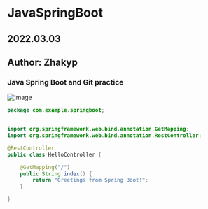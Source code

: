 # JavaSpringBoot
## 2022.03.03
## Author: Zhakyp 
### Java Spring Boot and Git practice 
![image](https://user-images.githubusercontent.com/73534500/156514291-04930c6b-f994-419d-a19d-0ca4e8a8aed3.png)
``` java
package com.example.springboot; 


import org.springframework.web.bind.annotation.GetMapping;
import org.springframework.web.bind.annotation.RestController;

@RestController
public class HelloController {

	@GetMapping("/")
	public String index() {
		return "Greetings from Spring Boot!";
	}

} 
```
